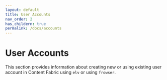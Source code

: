 ```yaml
---
layout: default
title: User Accounts
nav_order: 2
has_childern: true
permalink: /docs/accounts
---
```


# User Accounts

This section provides information about creating new or using existing user account in Content Fabric using `elv` or using `frowser`.
